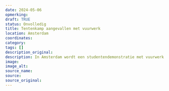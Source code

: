 ```yaml
---
date: 2024-05-06
opmerking: 
draft: TRUE
status: Onvolledig
title: Tentenkamp aangevallen met vuurwerk
location: Amsterdam
coordinates: 
category: 
tags: []
description_original: 
description: In Amsterdam wordt een studentendemonstratie met vuurwerk aangevallen door personen met bivakmutsen
image: 
image_alt: 
source_name: 
source: 
source_original: 
---
```

